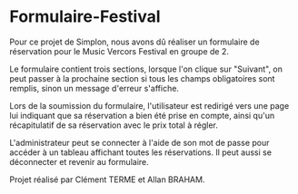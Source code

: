 # Formulaire-Festival
Pour ce projet de Simplon, nous avons dû réaliser un formulaire de réservation pour le Music Vercors Festival en groupe de 2. 

Le formulaire contient trois sections, lorsque l'on clique sur "Suivant", on peut passer à la prochaine section si tous les champs obligatoires sont remplis, sinon un message d'erreur s'affiche.

Lors de la soumission du formulaire, l'utilisateur est redirigé vers une page lui indiquant que sa réservation a bien été prise en compte, ainsi qu'un récapitulatif de sa réservation avec le prix total à régler.

L'administrateur peut se connecter à l'aide de son mot de passe pour accéder à un tableau affichant toutes les réservations. Il peut aussi se déconnecter et revenir au formulaire.

Projet réalisé par Clément TERME et Allan BRAHAM.
